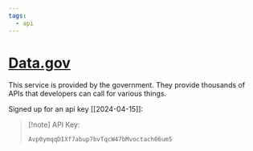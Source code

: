 ```yaml
---
tags:
  - api
---
```

# [Data.gov](https://data.gov)
This service is provided by the government.  They provide thousands of APIs that developers can call for various things.

Signed up for an api key [[2024-04-15]]:
>[!note] API Key:
>``` bash
>Avp0ymqqDIXf7abup7bvTqcW47bMvoctach06um5
>```


